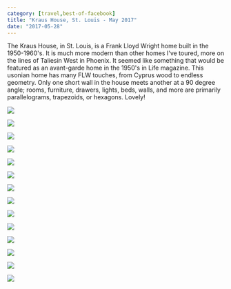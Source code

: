 ```yaml
---
category: [travel,best-of-facebook]
title: "Kraus House, St. Louis - May 2017"
date: "2017-05-28"
---
```


The Kraus House, in St. Louis, is a Frank Lloyd Wright home built in the 1950-1960's. It is much more modern than other homes I've toured, more on the lines of Taliesin West in Phoenix. It seemed like something that would be featured as an avant-garde home in the 1950's in Life magazine. This usonian home has many FLW touches, from Cyprus wood to endless geometry. Only one short wall in the house meets another at a 90 degree angle; rooms, furniture, drawers, lights, beds, walls, and more are primarily parallelograms, trapezoids, or hexagons. Lovely!

![](https://blog.duanemcguire.com/wp-content/uploads/2020/06/18739831_10213458714810094_3428004304349145043_n.jpg)

![](https://blog.duanemcguire.com/wp-content/uploads/2020/06/18766138_10213458715690116_5564503375061468366_n.jpg)

![](https://blog.duanemcguire.com/wp-content/uploads/2020/06/18699760_10213458717130152_3605158054133135042_n.jpg)

![](https://blog.duanemcguire.com/wp-content/uploads/2020/06/18699863_10213458717530162_3479544790686594898_n.jpg)

![](https://blog.duanemcguire.com/wp-content/uploads/2020/06/18765563_10213458718050175_4762208855900248601_n.jpg)

![](https://blog.duanemcguire.com/wp-content/uploads/2020/06/18765968_10213458718610189_1086965241531383213_n.jpg)

![](https://blog.duanemcguire.com/wp-content/uploads/2020/06/18813158_10213458719810219_8777454866947230810_n.jpg)

![](https://blog.duanemcguire.com/wp-content/uploads/2020/06/18698169_10213458720370233_878665400704319753_n.jpg)

![](https://blog.duanemcguire.com/wp-content/uploads/2020/06/18740655_10213458721290256_4228872877583123549_n.jpg)

![](https://blog.duanemcguire.com/wp-content/uploads/2020/06/18698278_10213458721890271_5790176762214903523_n.jpg)

![](https://blog.duanemcguire.com/wp-content/uploads/2020/06/18700140_10213458722250280_835235921559494788_n.jpg)

![](https://blog.duanemcguire.com/wp-content/uploads/2020/06/18767487_10213458722890296_1943620195120638877_n.jpg)

![](https://blog.duanemcguire.com/wp-content/uploads/2020/06/18740237_10213458738450685_3193663002834829277_n.jpg)

![](https://blog.duanemcguire.com/wp-content/uploads/2020/06/18765874_10213458739250705_4095559974693791121_n.jpg)
